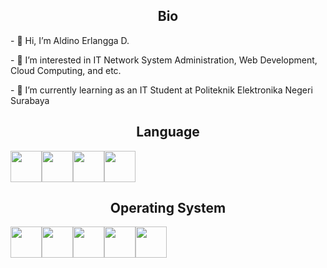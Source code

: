 
<h2 style="text-align:Center">Bio</h2>
<!-- - 👋 Hi, I’m @aed225 -->
<p>- 👋 Hi, I’m Aldino Erlangga D.</p>
<p>- 👀 I’m interested in IT Network System Administration, Web Development, Cloud Computing, and etc.</p>
<p>- 🌱 I’m currently learning as an IT Student at Politeknik Elektronika Negeri Surabaya</p>
<!--- 💞️ I’m looking to collaborate on GitHub
 - 📫 How to reach me ... -->

<!---
aed225/aed225 is a ✨ special ✨ repository because its `README.md` (this file) appears on your GitHub profile.
You can click the Preview link to take a look at your changes.
--->

<h2 style="text-align:Center">Language</h2>
<div style="display:flex">
<img width="50px" height="50px" src="https://cdn.jsdelivr.net/gh/devicons/devicon/icons/c/c-original.svg" />
<img width="50px" height="50px" src="https://cdn.jsdelivr.net/gh/devicons/devicon/icons/html5/html5-original.svg" />
<img width="50px" height="50px" src="https://cdn.jsdelivr.net/gh/devicons/devicon/icons/css3/css3-original.svg" />
<img width="50px" height="50px" src="https://cdn.jsdelivr.net/gh/devicons/devicon/icons/javascript/javascript-original.svg" />
</div>
<h2 style="text-align:Center">Operating System</h2>
<div style="display:flex">
<img width="50px" height="50px" src="https://cdn.jsdelivr.net/gh/devicons/devicon/icons/windows8/windows8-original.svg" />
<img width="50px" height="50px" src="https://cdn.jsdelivr.net/gh/devicons/devicon/icons/debian/debian-original-wordmark.svg" />
<img width="50px" height="50px" src="https://cdn.jsdelivr.net/gh/devicons/devicon/icons/ubuntu/ubuntu-plain-wordmark.svg" />
<img width="50px" height="50px" src="https://cdn.jsdelivr.net/gh/devicons/devicon/icons/centos/centos-original.svg" />
<img width="50px" height="50px" src="https://icons8.com/icon/101665/kali-linux/icons8-kali-linux.svg">
</div>
          
          
